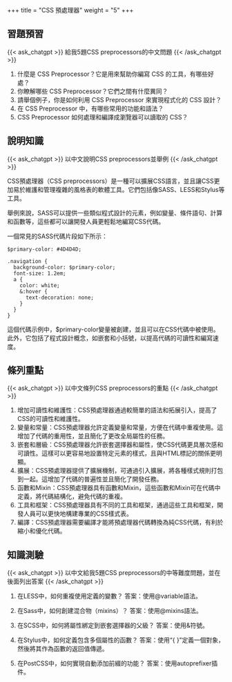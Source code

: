 +++
title = "CSS 預處理器"
weight = "5"
+++
## 習題預習
{{< ask_chatgpt >}}
給我5題CSS preprocessors的中文問題
{{< /ask_chatgpt >}}



1. 什麼是 CSS Preprocessor？它是用來幫助你編寫 CSS 的工具，有哪些好處？
2. 你瞭解哪些 CSS Preprocessor？它們之間有什麼異同？
3. 請舉個例子，你是如何利用 CSS Preprocessor 來實現程式化的 CSS 設計？
4. 在 CSS Preprocessor 中，有哪些常用的功能和語法？
5. CSS Preprocessor 如何處理和編譯成瀏覽器可以讀取的 CSS？   

## 說明知識
{{< ask_chatgpt >}}
以中文說明CSS preprocessors並舉例
{{< /ask_chatgpt >}}



CSS預處理器（CSS preprocessors）是一種可以擴展CSS語言，並且讓CSS更加易於維護和管理複雜的風格表的軟體工具。它們包括像SASS、LESS和Stylus等工具。

舉例來說，SASS可以提供一些類似程式設計的元素，例如變量、條件語句、計算和函數等，這些都可以讓開發人員更輕鬆地編寫CSS代碼。

一個常見的SASS代碼片段如下所示：

```
$primary-color: #4D4D4D;

.navigation {
  background-color: $primary-color;
  font-size: 1.2em;
  a {
    color: white;
    &:hover {
      text-decoration: none;
    }
  }
}
```

這個代碼示例中，$primary-color變量被創建，並且可以在CSS代碼中被使用。此外，它包括了程式設計概念，如嵌套和小括號，以提高代碼的可讀性和編寫速度。   

## 條列重點
{{< ask_chatgpt >}}
以中文條列CSS preprocessors的重點
{{< /ask_chatgpt >}}

1. 增加可讀性和維護性：CSS預處理器通過較簡單的語法和拓展引入，提高了CSS的可讀性和維護性。
2. 變量和常量：CSS預處理器允許定義變量和常量，方便在代碼中重複使用。這增加了代碼的重用性，並且簡化了更改全局屬性的任務。
3. 嵌套和層級：CSS預處理器允許嵌套選擇器和屬性，使CSS代碼更具層次感和可讀性。這樣可以更容易地設置特定元素的樣式，且與HTML標記的關係更明顯。
4. 擴展：CSS預處理器提供了擴展機制，可通過引入擴展，將各種樣式規則打包到一起。這增加了代碼的普遍性並且簡化了開發任務。
5. 函數和Mixin：CSS預處理器具有函數和Mixin，這些函數和Mixin可在代碼中定義，將代碼結構化，避免代碼的重複。
6. 工具和框架：CSS預處理器具有不同的工具和框架，通過這些工具和框架，開發人員可以更快地構建專業的CSS樣式表。
7. 編譯：CSS預處理器需要編譯才能將預處理器代碼轉換為純CSS代碼，有利於縮小和優化代碼。   

## 知識測驗
{{< ask_chatgpt >}}
以中文給我5題CSS preprocessors的中等難度問題，並在後面列出答案
{{< /ask_chatgpt >}}



1. 在LESS中，如何重複使用定義的變數？
答案：使用@variable語法。

2. 在Sass中，如何創建混合物（mixins）？
答案：使用@mixins語法。

3. 在SCSS中，如何將屬性綁定到嵌套選擇器的父級？
答案：使用&符號。

4. 在Stylus中，如何定義包含多個屬性的函數？
答案：使用“{ }”定義一個對象，然後將其作為函數的返回值傳遞。

5. 在PostCSS中，如何實現自動添加前綴的功能？
答案：使用autoprefixer插件。   

